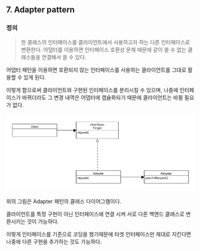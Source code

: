 ## 7. Adapter pattern

### 정의
> 한 클래스의 인터페이스를 클라이언트에서 사용하고자 하는 다른 인터페이스로 변환한다.
> 어댑터를 이용하면 인터페이스 호환성 문제 때문에 같이 쓸 수 없는 클래스들을 연결해서 쓸 수 있다.

어댑터 패턴을 이용하면 호환되지 않는 인터페이스를 사용하는 클라이언트를 그대로 활용할 수 있게 된다.

이렇게 함으로써 클라이언트와 구현된 인터페이스를 분리시킬 수 있으며, 나중에 인터페이스가 바뀌더라도 그 변경 내역은 어뎁터에 캡슐화되기 때문에 클라이언트는 바뀔 필요가 없다.

![base](/src/main/md/adapter/img/adapter1.PNG)

위의 그림은 Adapter 패턴의 클래스 다이어그램이다.

클라이언트를 특정 구현이 아닌 인터페이스에 연결 시켜 서로 다른 백엔드 클래스로 변환시키는 것이 가능하다.

이렇게 인터페이스를 기준으로 코딩을 했기때문에 타겟 인터페이스만 제대로 지킨다면 나중에 다른 구현을 추가하는 것도 가능하다.

